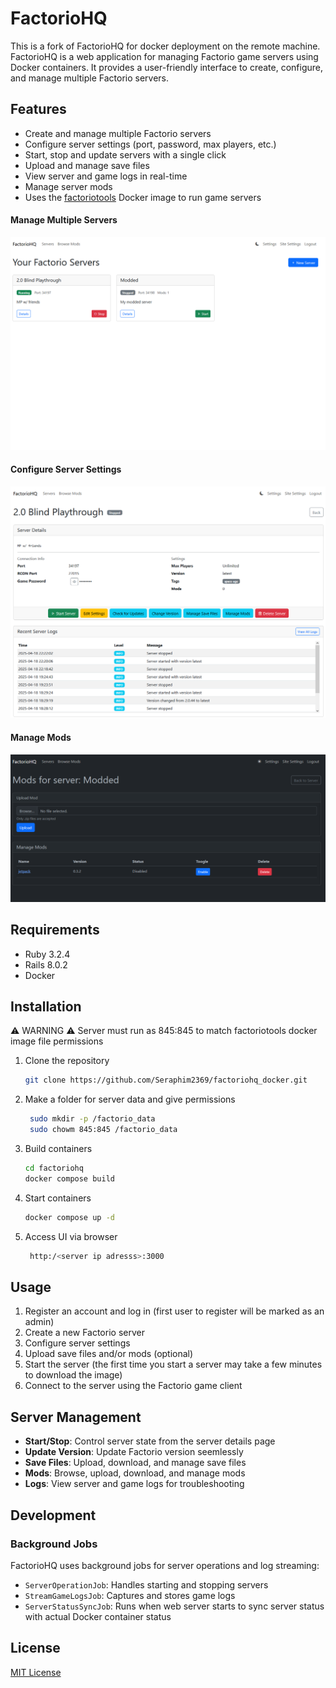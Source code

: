 # FactorioHQ
This is a fork of FactorioHQ for docker deployment on the remote machine.
FactorioHQ is a web application for managing Factorio game servers using Docker containers. It provides a user-friendly interface to create, configure, and manage multiple Factorio servers.

## Features

- Create and manage multiple Factorio servers
- Configure server settings (port, password, max players, etc.)
- Start, stop and update servers with a single click
- Upload and manage save files
- View server and game logs in real-time
- Manage server mods
- Uses the [factoriotools](https://hub.docker.com/r/factoriotools/factorio/) Docker image to run game servers

#### Manage Multiple Servers
![Manage Multiple Servers](screenshots/factoriohq-servers.png)

#### Configure Server Settings
![Configure Server Settings](screenshots/factoriohq-server-details.png)

#### Manage Mods
![Manage Mods](screenshots/factoriohq-mods.png)

## Requirements

- Ruby 3.2.4
- Rails 8.0.2
- Docker

## Installation

⚠️ WARNING ⚠️ Server must run as 845:845 to match factoriotools docker image file permissions

1. Clone the repository
   ```bash
   git clone https://github.com/Seraphim2369/factoriohq_docker.git
   ```
2. Make a folder for server data and give permissions
   ```bash 
    sudo mkdir -p /factorio_data 
    sudo chowm 845:845 /factorio_data
   ```
3. Build containers
   ```bash
   cd factoriohq
   docker compose build
   ```

4. Start containers
   ```bash
   docker compose up -d
   ```
5. Access UI via browser
   ```bash 
    http:/<server ip adresss>:3000
   ```

## Usage

1. Register an account and log in (first user to register will be marked as an admin)
2. Create a new Factorio server
3. Configure server settings
4. Upload save files and/or mods (optional)
5. Start the server (the first time you start a server may take a few minutes to download the image)
6. Connect to the server using the Factorio game client

## Server Management

- **Start/Stop**: Control server state from the server details page
- **Update Version**: Update Factorio version seemlessly
- **Save Files**: Upload, download, and manage save files
- **Mods**: Browse, upload, download, and manage mods
- **Logs**: View server and game logs for troubleshooting

## Development

### Background Jobs

FactorioHQ uses background jobs for server operations and log streaming:

- `ServerOperationJob`: Handles starting and stopping servers
- `StreamGameLogsJob`: Captures and stores game logs
- `ServerStatusSyncJob`: Runs when web server starts to sync server status with actual Docker container status

## License

[MIT License](LICENSE)